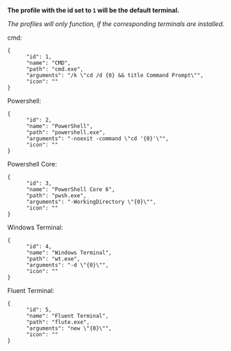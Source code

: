**The profile with the id set to `1` will be the default terminal.**

_The profiles will only function, if the corresponding terminals are installed._

cmd:
```
{
      "id": 1,
      "name": "CMD",
      "path": "cmd.exe",
      "arguments": "/k \"cd /d {0} && title Command Prompt\"",
      "icon": ""
}
```
Powershell:
```
{
      "id": 2,
      "name": "PowerShell",
      "path": "powershell.exe",
      "arguments": "-noexit -command \"cd '{0}'\"",
      "icon": ""
}
```
Powershell Core:
```
{
      "id": 3,
      "name": "PowerShell Core 6",
      "path": "pwsh.exe",
      "arguments": "-WorkingDirectory \"{0}\"",
      "icon": ""
}
```
Windows Terminal:
```
{
      "id": 4,
      "name": "Windows Terminal",
      "path": "wt.exe",
      "arguments": "-d \"{0}\"",
      "icon": ""
}
```
Fluent Terminal:
```
{
      "id": 5,
      "name": "Fluent Terminal",
      "path": "flute.exe",
      "arguments": "new \"{0}\"",
      "icon": ""
}
```